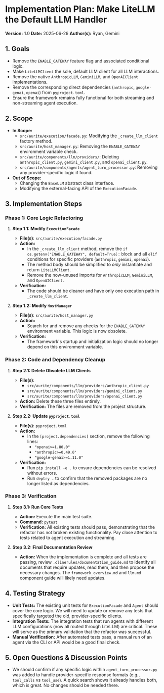 # Implementation Plan: Make LiteLLM the Default LLM Handler

**Version:** 1.0
**Date:** 2025-06-29
**Author(s):** Ryan, Gemini

## 1. Goals
*   Remove the `ENABLE_GATEWAY` feature flag and associated conditional logic.
*   Make `LiteLLMClient` the sole, default LLM client for all LLM interactions.
*   Remove the native `AnthropicLLM`, `GeminiLLM`, and `OpenAIClient` implementations.
*   Remove the corresponding direct dependencies (`anthropic`, `google-genai`, `openai`) from `pyproject.toml`.
*   Ensure the framework remains fully functional for both streaming and non-streaming agent execution.

## 2. Scope
*   **In Scope:**
    *   `src/aurite/execution/facade.py`: Modifying the `_create_llm_client` factory method.
    *   `src/aurite/host_manager.py`: Removing the `ENABLE_GATEWAY` environment variable check.
    *   `src/aurite/components/llm/providers/`: Deleting `anthropic_client.py`, `gemini_client.py`, and `openai_client.py`.
    *   `src/aurite/components/agents/agent_turn_processor.py`: Removing any provider-specific logic if found.
*   **Out of Scope:**
    *   Changing the `BaseLLM` abstract class interface.
    *   Modifying the external-facing API of the `ExecutionFacade`.

## 3. Implementation Steps

### Phase 1: Core Logic Refactoring

1.  **Step 1.1: Modify `ExecutionFacade`**
    *   **File(s):** `src/aurite/execution/facade.py`
    *   **Action:**
        *   In the `_create_llm_client` method, remove the `if os.getenv("ENABLE_GATEWAY", default=True):` block and all `elif` conditions for specific providers (`anthropic`, `gemini`, `openai`).
        *   The method body should be simplified to *only* instantiate and return `LiteLLMClient`.
        *   Remove the now-unused imports for `AnthropicLLM`, `GeminiLLM`, and `OpenAIClient`.
    *   **Verification:**
        *   The code should be cleaner and have only one execution path in `_create_llm_client`.

2.  **Step 1.2: Modify `HostManager`**
    *   **File(s):** `src/aurite/host_manager.py`
    *   **Action:**
        *   Search for and remove any checks for the `ENABLE_GATEWAY` environment variable. This logic is now obsolete.
    *   **Verification:**
        *   The framework's startup and initialization logic should no longer depend on this environment variable.

### Phase 2: Code and Dependency Cleanup

1.  **Step 2.1: Delete Obsolete LLM Clients**
    *   **File(s):**
        *   `src/aurite/components/llm/providers/anthropic_client.py`
        *   `src/aurite/components/llm/providers/gemini_client.py`
        *   `src/aurite/components/llm/providers/openai_client.py`
    *   **Action:** Delete these three files entirely.
    *   **Verification:** The files are removed from the project structure.

2.  **Step 2.2: Update `pyproject.toml`**
    *   **File(s):** `pyproject.toml`
    *   **Action:**
        *   In the `[project.dependencies]` section, remove the following lines:
            *   `"openai>=1.80.0"`
            *   `"anthropic>=0.49.0"`
            *   `"google-genai>=1.11.0"`
    *   **Verification:**
        *   Run `pip install -e .` to ensure dependencies can be resolved without errors.
        *   Run `deptry .` to confirm that the removed packages are no longer listed as dependencies.

### Phase 3: Verification

1.  **Step 3.1: Run Core Tests**
    *   **Action:** Execute the main test suite.
    *   **Command:** `pytest`
    *   **Verification:** All existing tests should pass, demonstrating that the refactor has not broken existing functionality. Pay close attention to tests related to agent execution and streaming.

2.  **Step 3.2: Final Documentation Review**
    *   **Action:** When the implementation is complete and all tests are passing, review `.clinerules/documentation_guide.md` to identify all documents that require updates, read them, and then propose the necessary changes. The `framework_overview.md` and `llm.md` component guide will likely need updates.

## 4. Testing Strategy
*   **Unit Tests:** The existing unit tests for `ExecutionFacade` and `Agent` should cover the core logic. We will need to update or remove any tests that specifically targeted the old, provider-specific clients.
*   **Integration Tests:** The integration tests that run agents with different LLM configurations (now all routed through LiteLLM) are critical. These will serve as the primary validation that the refactor was successful.
*   **Manual Verification:** After automated tests pass, a manual run of an agent via the CLI or API would be a good final check.

## 5. Open Questions & Discussion Points
*   We should confirm if any specific logic within `agent_turn_processor.py` was added to handle provider-specific response formats (e.g., `tool_calls` vs `tool_use`). A quick search shows it already handles both, which is great. No changes should be needed there.
